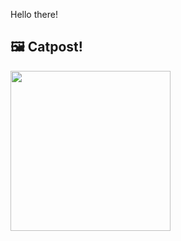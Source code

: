 Hello there!



## 🖼️ Catpost!

<sub>
    <img src="https://cdn2.thecatapi.com/images/a11.jpg" height="256">
</sub>

